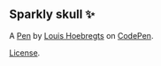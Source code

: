 Sparkly skull ✨
---------------


A [Pen](https://codepen.io/Mamboleoo/pen/yLbxYdx) by [Louis Hoebregts](https://codepen.io/Mamboleoo) on [CodePen](https://codepen.io).

[License](https://codepen.io/license/pen/yLbxYdx).